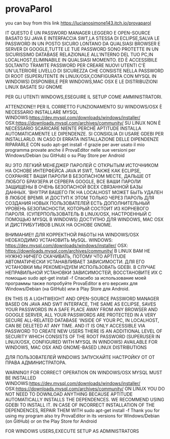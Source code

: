 # provaParol 
you can buy from this link
https://lucianosimone143.itch.io/provaparol


IT
QUESTO È UN PASSWORD MANAGER LEGGERO E OPEN-SOURCE BASATO SU JAVA E INTERFACCIA SWT,LA STESSA DI ECLIPSE,SALVA LE PASSWORD IN UN POSTO SICURO LONTANO DA QUALSIASI BROWSER E SERVER DI GOOGLE,TUTTE LE TUE PASSWORD SONO PROTETTE IN UN SICURISSIMO DATABASE RELAZIONALE ALL'INTERNO DEL TUO PC,IN LOCALHOST,ELIMINABILE IN QUALSIASI MOMENTO. 
ED È ACCESSIBILE SOLTANTO TRAMITE PASSWORD
PER CREARE NUOVI UTENTI C'È UN'ULTERIORE LIVELLO DI SICUREZZA CHE CONSISTE NELLA PASSWORD DI ROOT
(SUPERUTENTE IN LINUX/OSX,CONFIGURATA CON MYSQL IN WINDOWS)
DISPONIBILE PER WINDOWS,MAC OSX E LE DISTRIBUZIONI LINUX BASATE SU GNOME

PER GLI UTENTI WINDOWS,ESEGUIRE IL SETUP COME AMMINISTRATORI.


ATTENZIONE!!
PER IL CORRETTO FUNZIONAMENTO SU WINDOWS/OSX È NECESSARIO INSTALLARE MYSQL
WINDOWS:https://dev.mysql.com/downloads/windows/installer/
OSX:https://downloads.mysql.com/archives/community/
SU LINUX NON È NECESSARIO SCARICARE NIENTE PERCHÈ APTITUDE INSTALLA AUTOMATICAMENTE LE DIPENDENZE.
SI CONSIGLIA DI USARE GDEBI PER INSTALLARLO.
IN CASO DI ERRATA INSTALLAZIONE DELLE DIPENDENZE RIPARARLE CON 
sudo apt-get install -f
grazie per aver usato il mio programma
provate anche il ProvaEditor nelle sue versioni per Windows/Debian (su GitHub) o su Play Store per Android

RU
ЭТО ЛЕГКИЙ МЕНЕДЖЕР ПАРОЛЕЙ С ОТКРЫТЫМ ИСТОЧНИКОМ НА ОСНОВЕ ИНТЕРФЕЙСА JAVA И SWT, ТАКЖЕ КАК ECLIPSE, СОХРАНЯЕТ ВАШИ ПАРОЛИ В БЕЗОПАСНОМ МЕСТЕ, ДАЛЬШЕ ОТ ЛЮБОГО БРАУЗЕРА И СЕРВЕРА GOOGLE, ВСЕ ВАШИ ПАРОЛИ ЗАЩИЩЕНЫ В ОЧЕНЬ БЕЗОПАСНОЙ ВСЕХ СВЯЗАННОЙ БАЗЫ ДАННЫХ. 'ВНУТРИ ВАШЕГО ПК НА LOCALHOST МОЖЕТ БЫТЬ УДАЛЕН В ЛЮБОЕ ВРЕМЯ. 
И ДОСТУП К ЭТОМ ТОЛЬКО ЧЕРЕЗ ПАРОЛЬ
ДЛЯ СОЗДАНИЯ НОВЫХ ПОЛЬЗОВАТЕЛЕЙ ЕСТЬ ДОПОЛНИТЕЛЬНЫЙ УРОВЕНЬ БЕЗОПАСНОСТИ, КОТОРЫЙ СОСТОИТ ИЗ КОРНЕВОГО ПАРОЛЯ.
(СУПЕРПОЛЬЗОВАТЕЛЬ В LINUX/OSX, НАСТРОЕННЫЙ С ПОМОЩЬЮ MYSQL В WINDOWS)
ДОСТУПНО ДЛЯ WINDOWS, MAC OSX И ДИСТРИБУТИВОВ LINUX НА ОСНОВЕ GNOME.

ВНИМАНИЕ!!
ДЛЯ КОРРЕКТНОЙ РАБОТЫ НА WINDOWS/OSX НЕОБХОДИМО УСТАНОВИТЬ MySQL.
WINDOWS: https://dev.mysql.com/downloads/windows/installer/
OSX: https://downloads.mysql.com/archives/community/
В LINUX ВАМ НЕ НУЖНО НИЧЕГО СКАЧИВАТЬ, ПОТОМУ ЧТО APTITUDE АВТОМАТИЧЕСКИ УСТАНАВЛИВАЕТ ЗАВИСИМОСТИ.
ДЛЯ ЕГО УСТАНОВКИ МЫ РЕКОМЕНДУЕМ ИСПОЛЬЗОВАТЬ GDEBI.
В СЛУЧАЕ НЕПРАВИЛЬНОЙ УСТАНОВКИ ЗАВИСИМОСТЕЙ, ВОССТАНОВИТЕ ИХ С помощью 
sudo apt-get install -f
Спасибо за использование моей программы
также попробуйте ProvaEditor в его версиях для Windows/Debian (на GitHub) или в Play Store для Android.

EN
THIS IS A LIGHTWEIGHT AND OPEN-SOURCE PASSWORD MANAGER BASED ON JAVA AND SWT INTERFACE, THE SAME AS ECLIPSE, SAVES YOUR PASSWORDS IN A SAFE PLACE AWAY FROM ANY BROWSER AND GOOGLE SERVER, ALL YOUR PASSWORDS ARE PROTECTED IN A VERY SECURE ALL-RELATED DATABASE 'INSIDE OF YOUR PC, IN LOCALHOST, CAN BE DELETED AT ANY TIME. 
AND IT IS ONLY ACCESSIBLE VIA PASSWORD
TO CREATE NEW USERS THERE IS AN ADDITIONAL LEVEL OF SECURITY WHICH CONSISTS OF THE ROOT PASSWORD
(SUPERUSER IN LINUX/OSX, CONFIGURED WITH MYSQL IN WINDOWS)
AVAILABLE FOR WINDOWS, MAC OSX AND GNOME-BASED LINUX DISTRIBUTIONS

ДЛЯ ПОЛЬЗОВАТЕЛЕЙ WINDOWS ЗАПУСКАЙТЕ НАСТРОЙКУ ОТ ОТ ПРАВА АДМИНИСТРАТОРА.

WARNING!!
FOR CORRECT OPERATION ON WINDOWS/OSX MYSQL MUST BE INSTALLED
WINDOWS:https://dev.mysql.com/downloads/windows/installer/
OSX:https://downloads.mysql.com/archives/community/
ON LINUX YOU DO NOT NEED TO DOWNLOAD ANYTHING BECAUSE APTITUDE AUTOMATICALLY INSTALLS THE DEPENDENCES.
WE RECOMMEND USING GDEBI TO INSTALL IT.
IN CASE OF INCORRECT INSTALLATION OF THE DEPENDENCES, REPAIR THEM WITH 
sudo apt-get install -f
Thank you for using my program
also try ProvaEditor in its versions for Windows/Debian (on GitHub) or on the Play Store for Android

FOR WINDOWS USERS,EXECUTE SETUP AS ADMINISTRATORS


